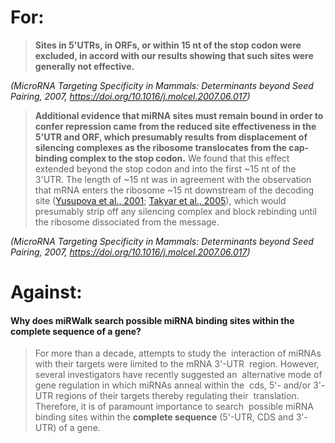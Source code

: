 # For:

>**Sites in 5'UTRs, in ORFs, or within 15 nt of the stop codon were excluded, in accord with our results showing that such sites were generally not effective.**

*(MicroRNA Targeting Specificity in Mammals: Determinants beyond Seed Pairing, 2007, https://doi.org/10.1016/j.molcel.2007.06.017)*


>**Additional evidence that miRNA sites must remain bound in order to confer repression came from the reduced site effectiveness in the 5'UTR and ORF, which presumably results from displacement of silencing complexes as the ribosome translocates from the cap-binding complex to the stop codon.** We found that this effect extended beyond the stop codon and into the first ~15 nt of the 3'UTR. The length of ~15 nt was in agreement with the observation that mRNA enters the ribosome ~15 nt downstream of the decoding site ([Yusupova et al., 2001](https://www.ncbi.nlm.nih.gov/pmc/articles/PMC3800283/#R30); [Takyar et al., 2005](https://www.ncbi.nlm.nih.gov/pmc/articles/PMC3800283/#R27)), which would presumably strip off any silencing complex and block rebinding until the ribosome dissociated from the message.

*(MicroRNA Targeting Specificity in Mammals: Determinants beyond Seed Pairing, 2007, https://doi.org/10.1016/j.molcel.2007.06.017)*


# Against:

#### Why does miRWalk search possible miRNA binding sites within the complete sequence of a gene?

>For more than a decade, attempts to study the  interaction of miRNAs with their targets were limited to the mRNA 3'-UTR  region. However, several investigators have recently suggested an  alternative mode of gene regulation in which miRNAs anneal within the  cds, 5'- and/or 3'-UTR regions of their targets thereby regulating their  translation. Therefore, it is of paramount importance to search  possible miRNA binding sites within the **complete sequence** (5'-UTR, CDS and 3'-UTR) of a gene.




